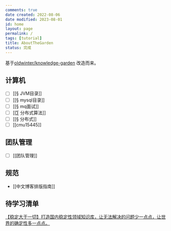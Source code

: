 ```yaml
---
comments: true
date created: 2022-08-06
date modified: 2023-08-01
id: home
layout: page
permalink: /
tags: [tutorial]
title: AboutTheGarden
status: 完成
---
```


基于[oldwinter/knowledge-garden](https://github.com/oldwinter/knowledge-garden) 改造而来。

## 计算机

+ [ ] [[§ JVM目录]]
+ [ ] [[§ mysql目录]]
+ [ ] [[§ mq面试]]
+ [ ] [[∑ 分布式算法]]
+ [ ] [[§ 分布式]]
+ [ ] [[cmu15445]]

## 团队管理

+ [ ] [[团队管理]]

## 规范

+ [[中文博客排版指南]]

## 待学习清单

[【稳定大于一切】打造国内稳定性领域知识库，让无法解决的问题少一点点，让世界的确定性多一点点。](https://github.com/StabilityMan/StabilityGuide)
